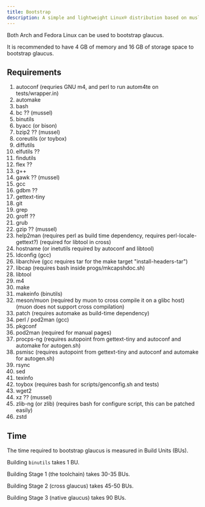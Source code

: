 ```yaml
---
title: Bootstrap
description: A simple and lightweight Linux® distribution based on musl libc and toybox
---
```


Both Arch and Fedora Linux can be used to bootstrap glaucus.

It is recommended to have 4 GB of memory and 16 GB of storage space to bootstrap glaucus.

## Requirements
1. autoconf (requries GNU m4, and perl to run autom4te on tests/wrapper.in)
2. automake
3. bash
4. bc ?? (mussel)
5. binutils
6. byacc (or bison)
7. bzip2 ?? (mussel)
8. coreutils (or toybox)
9. diffutils
10. elfutils ??
11. findutils
12. flex ??
13. g++
14. gawk ?? (mussel)
15. gcc
16. gdbm ??
17. gettext-tiny
18. git
19. grep
20. groff ??
21. grub
22. gzip ?? (mussel)
23. help2man (requires perl as build time dependency, requires perl-locale-gettext?) (required for libtool in cross)
24. hostname (or inetutils required by autoconf and libtool)
25. ldconfig (gcc)
26. libarchive (gcc requires tar for the make target "install-headers-tar")
27. libcap (requires bash inside progs/mkcapshdoc.sh)
28. libtool
29. m4
30. make
31. makeinfo (binutils)
32. meson/muon (required by muon to cross compile it on a glibc host) (muon does not support cross compilation)
33. patch (requires automake as build-time dependency)
34. perl / pod2man (gcc)
35. pkgconf
36. pod2man (required for manual pages)
37. procps-ng (requires autopoint from gettext-tiny and autoconf and automake for autogen.sh)
38. psmisc (requires autopoint from gettext-tiny and autoconf and automake for autogen.sh)
39. rsync
40. sed
41. texinfo
42. toybox (requires bash for scripts/genconfig.sh and tests)
43. wget2
44. xz ?? (mussel)
45. zlib-ng (or zlib) (requires bash for configure script, this can be patched easily)
46. zstd

## Time
The time required to bootstrap glaucus is measured in Build Units (BUs).

Building `binutils` takes 1 BU.

Building Stage 1 (the toolchain) takes 30-35 BUs.

Building Stage 2 (cross glaucus) takes 45-50 BUs.

Building Stage 3 (native glaucus) takes 90 BUs.
